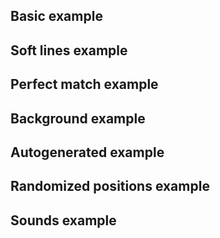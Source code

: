 <script src="js/headbreaker.js"></script>

## Basic example

<div id="basic">
</div>

<script>
  const basic = new headbreaker.Canvas('basic', {width: 500, height: 300, pieceSize: 50, proximity: 10});
  basic.newPiece({
      structure: {up: headbreaker.None, right: headbreaker.Tab, down: headbreaker.Tab, left: headbreaker.Slot},
      data: {id: 'a', targetPosition: {x: 50, y: 50}, color: 'red'}
    });
  basic.newPiece({
    structure: {up: headbreaker.Slot, right: headbreaker.Tab, down: headbreaker.Tab, left: headbreaker.Slot},
    data: {id: 'b', targetPosition: {x: 100, y: 50}, color: '#00D2FF'}
  });
  basic.newPiece({
    structure: {up: headbreaker.Slot, right: headbreaker.Tab, down: headbreaker.Tab, left: headbreaker.Slot},
    data: {id: 'c', targetPosition: {x: 150, y: 50}, color: '#00D2FF'}
  });
  basic.newPiece({
    structure: {up: headbreaker.Slot, right: headbreaker.None, down: headbreaker.Slot, left: headbreaker.Slot},
    data: {id: 'd', targetPosition: {x: 150, y: 100}, color: '#00D2FF'}
  });
  basic.newPiece({
    structure: {up: headbreaker.Slot, right: headbreaker.Slot, down: headbreaker.Slot, left: headbreaker.Slot},
    data: {id: 'e', targetPosition: {x: 250, y: 200}, color: 'green'}
  });
  basic.newPiece({
    structure: {up: headbreaker.Tab, right: headbreaker.Tab, down: headbreaker.Tab, left: headbreaker.Tab},
    data: {id: 'f', targetPosition: {x: 350, y: 250}, color: 'purple'}
  });
  basic.newPiece({
    structure: {up: headbreaker.Slot, right: headbreaker.Tab, down: headbreaker.Slot, left: headbreaker.Tab},
    data: {id: 'g', targetPosition: {x: 100, y: 230}, color: 'black'}
  });
  basic.draw();
</script>

## Soft lines example

<div id="soft">
</div>

<script>
  const soft = new headbreaker.Canvas('soft', {
    width: 500, height: 300,
    pieceSize: 50, proximity: 10,
    lineSoftness: 0.2
  });

  soft.newPiece({
      structure: {up: headbreaker.None, right: headbreaker.Tab, down: headbreaker.Tab, left: headbreaker.Slot},
      data: {id: 'a', targetPosition: {x: 50, y: 50}, color: 'red'}
    });
  soft.newPiece({
    structure: {up: headbreaker.Slot, right: headbreaker.Tab, down: headbreaker.Tab, left: headbreaker.Slot},
    data: {id: 'b', targetPosition: {x: 100, y: 50}, color: '#00D2FF'}
  });
  soft.newPiece({
    structure: {up: headbreaker.Slot, right: headbreaker.Tab, down: headbreaker.Tab, left: headbreaker.Slot},
    data: {id: 'c', targetPosition: {x: 150, y: 50}, color: '#00D2FF'}
  });
  soft.newPiece({
    structure: {up: headbreaker.Slot, right: headbreaker.None, down: headbreaker.Slot, left: headbreaker.Slot},
    data: {id: 'd', targetPosition: {x: 150, y: 100}, color: '#00D2FF'}
  });
  soft.newPiece({
    structure: {up: headbreaker.Slot, right: headbreaker.Slot, down: headbreaker.Slot, left: headbreaker.Slot},
    data: {id: 'e', targetPosition: {x: 250, y: 200}, color: 'green'}
  });
  soft.newPiece({
    structure: {up: headbreaker.Tab, right: headbreaker.Tab, down: headbreaker.Tab, left: headbreaker.Tab},
    data: {id: 'f', targetPosition: {x: 350, y: 250}, color: 'purple'}
  });
  soft.newPiece({
    structure: {up: headbreaker.Slot, right: headbreaker.Tab, down: headbreaker.Slot, left: headbreaker.Tab},
    data: {id: 'g', targetPosition: {x: 100, y: 230}, color: 'black'}
  });
  soft.draw();
</script>



## Perfect match example

<div id="perfect">
</div>

<script>
  const perfect = new headbreaker.Canvas('perfect', {
    width: 800, height: 300,
    pieceSize: 100, proximity: 20,
    borderFill: 10,
    strokeWidth: 2, strokeColor: '#00200B',
    lineSoftness: 0.0 });

  perfect.newPiece({
    structure: {up: headbreaker.None, right: headbreaker.Tab, down: headbreaker.Slot, left: headbreaker.None},
    data: {id: 'a', targetPosition: {x: 100, y: 100}, color: '#0EC430'}
  });
  perfect.newPiece({
    structure: {up: headbreaker.None, right: headbreaker.Slot, down: headbreaker.None, left: headbreaker.Slot},
    data: {id: 'b', targetPosition: {x: 200, y: 100}, color: '#098520'}
  });
  perfect.newPiece({
    structure: {up: headbreaker.None, right: headbreaker.None, down: headbreaker.Tab, left: headbreaker.Tab},
    data: {id: 'c', targetPosition: {x: 330, y: 80}, color: '#04380D'}
  });
  perfect.newPiece({
    structure: {up: headbreaker.Slot, right: headbreaker.None, down: headbreaker.None, left: headbreaker.None},
    data: {id: 'c', targetPosition: {x: 480, y: 130}, color: '#054511'}
  });
  perfect.newPiece({
    structure: {up: headbreaker.Tab, right: headbreaker.None, down: headbreaker.None, left: headbreaker.None},
    data: {id: 'c', targetPosition: {x: 530, y: 80}, color: '#04330C'}
  });

  perfect.draw();
</script>


## Background example


<div id="background">
</div>

<script>
  let vangogh = new Image();
  vangogh.src = 'static/vangogh.jpg';
  vangogh.onload = () => {
    const background = new headbreaker.Canvas('background', {
      width: 800, height: 800,
      pieceSize: 100, proximity: 20,
      borderFill: 10, strokeWidth: 2,
      lineSoftness: 0.12, image: vangogh,
    });

    background.newPiece({
      structure: {up: headbreaker.None, right: headbreaker.Tab, down: headbreaker.Slot, left: headbreaker.None},
      data: {id: 'a', targetPosition: {x: 100, y: 100}},
    });
    background.newPiece({
      structure: {up: headbreaker.None, right: headbreaker.Slot, down: headbreaker.Slot, left: headbreaker.Slot},
      data: {id: 'b', targetPosition: {x: 200, y: 100}},
    });
    background.newPiece({
      structure: {up: headbreaker.None, right: headbreaker.Slot, down: headbreaker.Tab, left: headbreaker.Tab},
      data: {id: 'c', targetPosition: {x: 300, y: 100}},
    });
    background.newPiece({
      structure: {up: headbreaker.None, right: headbreaker.Slot, down: headbreaker.Tab, left: headbreaker.Tab},
      data: {id: 'c', targetPosition: {x: 400, y: 100}},
    });
    background.newPiece({
      structure: {up: headbreaker.None, right: headbreaker.None, down: headbreaker.Tab, left: headbreaker.Tab},
      data: {id: 'c', targetPosition: {x: 500, y: 100}},
    });

    background.newPiece({
      structure: {up: headbreaker.Tab, right: headbreaker.Tab, down: headbreaker.Slot, left: headbreaker.None},
      data: {id: 'a', targetPosition: {x: 100, y: 200}},
    });
    background.newPiece({
      structure: {up: headbreaker.Tab, right: headbreaker.Slot, down: headbreaker.Slot, left: headbreaker.Slot},
      data: {id: 'b', targetPosition: {x: 200, y: 200}},
    });
    background.newPiece({
      structure: {up: headbreaker.Slot, right: headbreaker.Slot, down: headbreaker.Tab, left: headbreaker.Tab},
      data: {id: 'c', targetPosition: {x: 300, y: 200}},
    });
    background.newPiece({
      structure: {up: headbreaker.Slot, right: headbreaker.Tab, down: headbreaker.Slot, left: headbreaker.Tab},
      data: {id: 'c', targetPosition: {x: 400, y: 200}},
    });
    background.newPiece({
      structure: {up: headbreaker.Slot, right: headbreaker.None, down: headbreaker.Slot, left: headbreaker.Slot},
      data: {id: 'c', targetPosition: {x: 500, y: 200}},
    });

    background.newPiece({
      structure: {up: headbreaker.Tab, right: headbreaker.Slot, down: headbreaker.Tab, left: headbreaker.None},
      data: {id: 'a', targetPosition: {x: 100, y: 300}},
    });
    background.newPiece({
      structure: {up: headbreaker.Tab, right: headbreaker.Tab, down: headbreaker.Slot, left: headbreaker.Tab},
      data: {id: 'b', targetPosition: {x: 200, y: 300}},
    });
    background.newPiece({
      structure: {up: headbreaker.Slot, right: headbreaker.Slot, down: headbreaker.Tab, left: headbreaker.Slot},
      data: {id: 'c', targetPosition: {x: 300, y: 300}},
    });
    background.newPiece({
      structure: {up: headbreaker.Tab, right: headbreaker.Tab, down: headbreaker.Tab, left: headbreaker.Tab},
      data: {id: 'c', targetPosition: {x: 400, y: 300}},
    });
    background.newPiece({
      structure: {up: headbreaker.Tab, right: headbreaker.None, down: headbreaker.Slot, left: headbreaker.Slot},
      data: {id: 'c', targetPosition: {x: 500, y: 300}},
    });

    background.newPiece({
      structure: {up: headbreaker.Slot, right: headbreaker.Slot, down: headbreaker.Tab, left: headbreaker.None},
      data: {id: 'a', targetPosition: {x: 100, y: 400}},
    });
    background.newPiece({
      structure: {up: headbreaker.Tab, right: headbreaker.Tab, down: headbreaker.Slot, left: headbreaker.Tab},
      data: {id: 'b', targetPosition: {x: 200, y: 400}},
    });
    background.newPiece({
      structure: {up: headbreaker.Slot, right: headbreaker.Tab, down: headbreaker.Tab, left: headbreaker.Slot},
      data: {id: 'c', targetPosition: {x: 300, y: 400}},
    });
    background.newPiece({
      structure: {up: headbreaker.Slot, right: headbreaker.Slot, down: headbreaker.Slot, left: headbreaker.Slot},
      data: {id: 'c', targetPosition: {x: 400, y: 400}},
    });
    background.newPiece({
      structure: {up: headbreaker.Tab, right: headbreaker.None, down: headbreaker.Slot, left: headbreaker.Tab},
      data: {id: 'c', targetPosition: {x: 500, y: 400}, currentPosition: {x: 613, y: 386}}
    });

    background.newPiece({
      structure: {up: headbreaker.Slot, right: headbreaker.Tab, down: headbreaker.None, left: headbreaker.None},
      data: {id: 'a', targetPosition: {x: 100, y: 500}}
    });
    background.newPiece({
      structure: {up: headbreaker.Tab, right: headbreaker.Tab, down: headbreaker.None, left: headbreaker.Slot},
      data: {id: 'b', targetPosition: {x: 200, y: 500}}
    });
    background.newPiece({
      structure: {up: headbreaker.Slot, right: headbreaker.Tab, down: headbreaker.None, left: headbreaker.Slot},
      data: {id: 'c', targetPosition: {x: 300, y: 500}}
    });
    background.newPiece({
      structure: {up: headbreaker.Tab, right: headbreaker.Slot, down: headbreaker.None, left: headbreaker.Slot},
      data: {id: 'c', targetPosition: {x: 400, y: 500}, currentPosition: {x: 425, y: 530}}
    });
    background.newPiece({
      structure: {up: headbreaker.Tab, right: headbreaker.None, down: headbreaker.None, left: headbreaker.Tab},
      data: {id: 'c', targetPosition: {x: 500, y: 500}, currentPosition: {x: 570, y: 560}}
    });
    background.draw();
  }
</script>


## Autogenerated example

<div id="autogen">
</div>

<script>
  let xul = new Image();
  xul.src = 'static/xul.jpg';
  xul.onload = () => {
    const autogen = new headbreaker.Canvas('autogen', {
      width: 800, height: 800,
      pieceSize: 100, proximity: 20,
      borderFill: 10, strokeWidth: 1.5,
      lineSoftness: 0.18, image: xul,
    });

    autogen.buildPuzzle({horizontalPiecesCount: 6, verticalPiecesCount: 5});
    autogen.draw();
  }
</script>



## Randomized positions example

<div id="randomized">
</div>

<script>
  let dali = new Image();
  dali.src = 'static/dali.jpg';
  dali.onload = () => {
    const randomized = new headbreaker.Canvas('randomized', {
      width: 800, height: 800,
      pieceSize: 100, proximity: 20,
      borderFill: 10, strokeWidth: 2,
      lineSoftness: 0.12, image: dali
    });

    randomized.newPiece({
      structure: {up: headbreaker.None, right: headbreaker.Tab, down: headbreaker.Slot, left: headbreaker.None},
      data: {id: 'a', targetPosition: {x: 100, y: 100}}
    });
    randomized.newPiece({
      structure: {up: headbreaker.None, right: headbreaker.Slot, down: headbreaker.Slot, left: headbreaker.Slot},
      data: {id: 'b', targetPosition: {x: 200, y: 100}}
    });
    randomized.newPiece({
      structure: {up: headbreaker.None, right: headbreaker.Slot, down: headbreaker.Tab, left: headbreaker.Tab},
      data: {id: 'c', targetPosition: {x: 300, y: 100}}
    });
    randomized.newPiece({
      structure: {up: headbreaker.None, right: headbreaker.Slot, down: headbreaker.Tab, left: headbreaker.Tab},
      data: {id: 'c', targetPosition: {x: 400, y: 100}}
    });
    randomized.newPiece({
      structure: {up: headbreaker.None, right: headbreaker.None, down: headbreaker.Tab, left: headbreaker.Tab},
      data: {id: 'c', targetPosition: {x: 500, y: 100}}
    });

    randomized.newPiece({
      structure: {up: headbreaker.Tab, right: headbreaker.Tab, down: headbreaker.Slot, left: headbreaker.None},
      data: {id: 'a', targetPosition: {x: 100, y: 200}}
    });
    randomized.newPiece({
      structure: {up: headbreaker.Tab, right: headbreaker.Slot, down: headbreaker.Slot, left: headbreaker.Slot},
      data: {id: 'b', targetPosition: {x: 200, y: 200}}
    });
    randomized.newPiece({
      structure: {up: headbreaker.Slot, right: headbreaker.Slot, down: headbreaker.Tab, left: headbreaker.Tab},
      data: {id: 'c', targetPosition: {x: 300, y: 200}}
    });
    randomized.newPiece({
      structure: {up: headbreaker.Slot, right: headbreaker.Tab, down: headbreaker.Slot, left: headbreaker.Tab},
      data: {id: 'c', targetPosition: {x: 400, y: 200}}
    });
    randomized.newPiece({
      structure: {up: headbreaker.Slot, right: headbreaker.None, down: headbreaker.Slot, left: headbreaker.Slot},
      data: {id: 'c', targetPosition: {x: 500, y: 200}}
    });

    randomized.newPiece({
      structure: {up: headbreaker.Tab, right: headbreaker.Slot, down: headbreaker.Tab, left: headbreaker.None},
      data: {id: 'a', targetPosition: {x: 100, y: 300}}
    });
    randomized.newPiece({
      structure: {up: headbreaker.Tab, right: headbreaker.Tab, down: headbreaker.Slot, left: headbreaker.Tab},
      data: {id: 'b', targetPosition: {x: 200, y: 300}}
    });
    randomized.newPiece({
      structure: {up: headbreaker.Slot, right: headbreaker.Slot, down: headbreaker.Tab, left: headbreaker.Slot},
      data: {id: 'c', targetPosition: {x: 300, y: 300}}
    });
    randomized.newPiece({
      structure: {up: headbreaker.Tab, right: headbreaker.Tab, down: headbreaker.Tab, left: headbreaker.Tab},
      data: {id: 'c', targetPosition: {x: 400, y: 300}}
    });
    randomized.newPiece({
      structure: {up: headbreaker.Tab, right: headbreaker.None, down: headbreaker.Slot, left: headbreaker.Slot},
      data: {id: 'c', targetPosition: {x: 500, y: 300}}
    });

    randomized.newPiece({
      structure: {up: headbreaker.Slot, right: headbreaker.Slot, down: headbreaker.Tab, left: headbreaker.None},
      data: {id: 'a', targetPosition: {x: 100, y: 400}}
    });
    randomized.newPiece({
      structure: {up: headbreaker.Tab, right: headbreaker.Tab, down: headbreaker.Slot, left: headbreaker.Tab},
      data: {id: 'b', targetPosition: {x: 200, y: 400}}
    });
    randomized.newPiece({
      structure: {up: headbreaker.Slot, right: headbreaker.Tab, down: headbreaker.Tab, left: headbreaker.Slot},
      data: {id: 'c', targetPosition: {x: 300, y: 400}}
    });
    randomized.newPiece({
      structure: {up: headbreaker.Slot, right: headbreaker.Slot, down: headbreaker.Slot, left: headbreaker.Slot},
      data: {id: 'c', targetPosition: {x: 400, y: 400}}
    });
    randomized.newPiece({
      structure: {up: headbreaker.Tab, right: headbreaker.None, down: headbreaker.Slot, left: headbreaker.Tab},
      data: {id: 'c', targetPosition: {x: 500, y: 400}}
    });

    randomized.newPiece({
      structure: {up: headbreaker.Slot, right: headbreaker.Tab, down: headbreaker.None, left: headbreaker.None},
      data: {id: 'a', targetPosition: {x: 100, y: 500}}
    });
    randomized.newPiece({
      structure: {up: headbreaker.Tab, right: headbreaker.Tab, down: headbreaker.None, left: headbreaker.Slot},
      data: {id: 'b', targetPosition: {x: 200, y: 500}}
    });
    randomized.newPiece({
      structure: {up: headbreaker.Slot, right: headbreaker.Tab, down: headbreaker.None, left: headbreaker.Slot},
      data: {id: 'c', targetPosition: {x: 300, y: 500}}
    });
    randomized.newPiece({
      structure: {up: headbreaker.Tab, right: headbreaker.Slot, down: headbreaker.None, left: headbreaker.Slot},
      data: {id: 'c', targetPosition: {x: 400, y: 500}}
    });
    randomized.newPiece({
      structure: {up: headbreaker.Tab, right: headbreaker.None, down: headbreaker.None, left: headbreaker.Tab},
      data: {id: 'c', targetPosition: {x: 500, y: 500}}
    });

    randomized.shuffle(0.7);
    randomized.draw();
  }
</script>


## Sounds example

<div id="sound">
</div>

<script>
  var audio = new Audio('static/connect.wav');
  let pettoruti = new Image();
    pettoruti.src = 'static/pettoruti.jpg';
    pettoruti.onload = () => {
      const sound = new headbreaker.Canvas('sound', {
        width: 800, height: 800,
        pieceSize: 100, proximity: 20,
        borderFill: 10, strokeWidth: 1.5,
        lineSoftness: 0.18, image: pettoruti,
      });

      sound.buildPuzzle({horizontalPiecesCount: 6, verticalPiecesCount: 5});
      sound.draw();

      sound.puzzle.pieces.forEach(it => {
        it.onConnect(() => {
          audio.play();
        })

        it.onDisconnect(() => {
          audio.play();
        })
      });
    }

</script>
